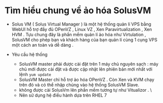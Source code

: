# Tìm hiểu chung về ảo hóa SolusVM
- Solus VM ( Solus Virtual Manager ) là một hệ thống quản lí VPS bằng WebUI hỗ trợ đầy đủ OPenVZ , Linux VZ , Xen Paravirtualization , Xen HVM . Tựu chung đây là phần mềm quản lí ảo hóa như Virtulation , SolusVM cho phép bạn và khách hàng của bạn quản lí cùng 1 cụng VPS một cách an toàn và dễ dàng . 


- Yêu cầu hệ thống 
  - SolusVM master phải được cài đặt trên 1 máy chủ nguyên sạch : máy chủ mới được cài đặt và được cập nhật lên phiên bản mới nhất với lệnh `yum update`
  - SolusVM Master chỉ hỗ trợ ảo hóa OPenVZ . Còn Xen và KVM chạy trên đó và có thể nhập chúng vào hệ thống SolusVM  Slave.
  - không được cài SolusVm lên phần mềm tương tự như Vitualizor . \
  - Nên sử dụng hệ điều hành dựa trên RHEL 7 
  